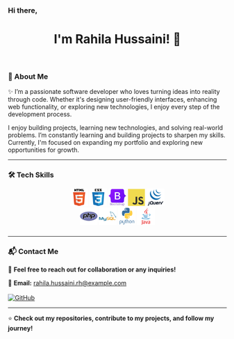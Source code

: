 ### Hi there,  
<h1 align="center">
   I'm <strong>Rahila Hussaini</strong>! 👋
</h1>


<br>

### 🔹 About Me  
✨ I’m a passionate software developer who loves turning ideas into reality through code. Whether it's designing user-friendly interfaces, enhancing web functionality, or exploring new technologies, I enjoy every step of the development process.  

I enjoy building projects, learning new technologies, and solving real-world problems. I’m constantly learning and building projects to sharpen my skills. Currently, I'm focused on expanding my portfolio and exploring new opportunities for growth.  

---

### 🛠 Tech Skills  
<p align="center"> 
  <img src="https://raw.githubusercontent.com/devicons/devicon/master/icons/html5/html5-original-wordmark.svg" alt="html5" width="40" height="40" />
  <img  src="https://raw.githubusercontent.com/devicons/devicon/master/icons/css3/css3-original-wordmark.svg" alt="html5" width="40" height="40" />
  <img  src="https://raw.githubusercontent.com/devicons/devicon/master/icons/bootstrap/bootstrap-original-wordmark.svg" alt="html5" width="40" height="40" />
  <img  src="https://raw.githubusercontent.com/devicons/devicon/master/icons/javascript/javascript-original.svg" alt="html5" width="40" height="40" />
  <img  src="https://raw.githubusercontent.com/devicons/devicon/master/icons/jquery/jquery-original-wordmark.svg" alt="html5" width="40" height="40" /><br>
  <img  src="https://raw.githubusercontent.com/devicons/devicon/master/icons/php/php-original.svg" alt="html5" width="40" height="40" />
  <img  src="https://raw.githubusercontent.com/devicons/devicon/master/icons/mysql/mysql-original-wordmark.svg" alt="html5" width="40" height="40" />
  <img  src="https://raw.githubusercontent.com/devicons/devicon/master/icons/python/python-original-wordmark.svg" alt="html5" width="40" height="40" />
  <img  src="https://raw.githubusercontent.com/devicons/devicon/master/icons/java/java-original-wordmark.svg" alt="html5" width="40" height="40" />
</p>


### 
---
### 📬 Contact Me  
🚀 **Feel free to reach out for collaboration or any inquiries!** 

📧 **Email:** rahila.hussaini.rh@example.com  
<br>
[![GitHub](https://img.shields.io/badge/GitHub-Follow-black?logo=github)](https://github.com/rahil-eng)  

---

⭐ **Check out my repositories, contribute to my projects, and follow my journey!**  
